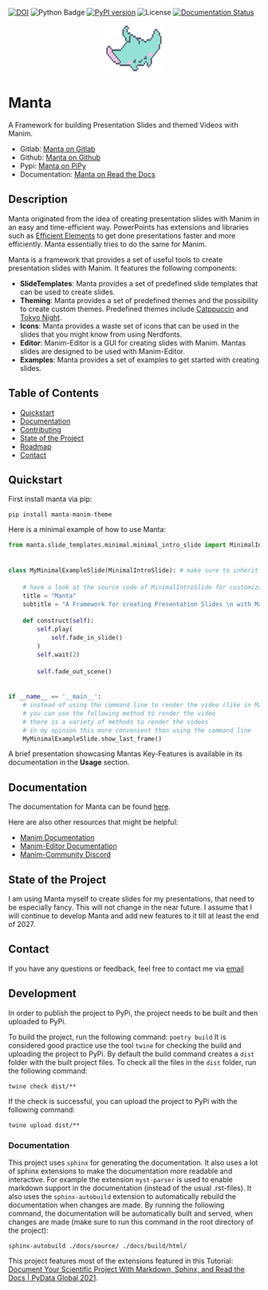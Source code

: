 [![DOI](https://zenodo.org/badge/DOI/10.5281/zenodo.15194857.svg)](https://doi.org/10.5281/zenodo.15194857)
![Python Badge](https://img.shields.io/badge/Python-3776AB?logo=python&logoColor=fff&style=flat)
[![PyPI version](https://img.shields.io/pypi/v/manta-manim-theme)](https://pypi.org/project/manta-manim-theme/)
![License](https://img.shields.io/pypi/l/manta)
[![Documentation Status](https://readthedocs.org/projects/manta/badge/?version=latest)](https://manta.readthedocs.io/en/latest/?badge=latest)

<p align="center">
  <img src="https://raw.githubusercontent.com/Alexander-Nasuta/manta/main/resources/logos/logo.png" alt="Alt text" style="max-height: 100px;">
</p>

# Manta

A Framework for building Presentation Slides and themed Videos with Manim. 

- Gitlab: [Manta on Gitlab](https://git-ce.rwth-aachen.de/alexander.nasuta/manta)
- Github: [Manta on Github](https://github.com/Alexander-Nasuta/manta)
- Pypi: [Manta on PiPy](https://pypi.org/project/manta-manim-theme/)
- Documentation: [Manta on Read the Docs](https://manta.readthedocs.io/en/latest/)

## Description

Manta originated from the idea of creating presentation slides with Manim in an easy and time-efficient way.
PowerPoints has extensions and libraries such as [Efficient Elements](https://www.efficient-elements.com/de/) to get 
done presentations faster and more efficiently. Manta essentially tries to do the same for Manim.

Manta is a framework that provides a set of useful tools to create presentation slides with Manim.
It features the following components:
- **SlideTemplates**: Manta provides a set of predefined slide templates that can be used to create slides.
- **Theming**: Manta provides a set of predefined themes and the possibility to create custom themes. Predefined themes
  include [Catppuccin](https://github.com/catppuccin/catppuccin) and [Tokyo Night](https://github.com/folke/tokyonight.nvim).
- **Icons**: Manta provides a waste set of icons that can be used in the slides that you might know from using Nerdfonts.  
- **Editor**: Manim-Editor is a GUI for creating slides with Manim. Mantas slides are designed to be used with Manim-Editor.
- **Examples**: Manta provides a set of examples to get started with creating slides.


## Table of Contents

- [Quickstart](#quickstart)
- [Documentation](#documentation)
- [Contributing](#contributing)
- [State of the Project](#state-of-the-project)
- [Roadmap](#roadmap)
- [Contact](#contact)


## Quickstart

First install manta via pip:
```shell
pip install manta-manim-theme
```

Here is a minimal example of how to use Manta:
```python
from manta.slide_templates.minimal.minimal_intro_slide import MinimalIntroSlide


class MyMinimalExampleSlide(MinimalIntroSlide): # make sure to inherit from one of the slide templates
    
    # have a look at the source code of MinimalIntroSlide for customization options (font size, colors, etc.)
    title = "Manta"
    subtitle = "A Framework for creating Presentation Slides \n with Manim and Python"

    def construct(self):
        self.play(
            self.fade_in_slide()
        )
        self.wait(2)

        self.fade_out_scene()


if __name__ == '__main__':
    # instead of using the command line to render the video (like in Manim)
    # you can use the following method to render the video
    # there is a variety of methods to render the videos 
    # in my opinion this more convenient than using the command line
    MyMinimalExampleSlide.show_last_frame()
```

A brief presentation showcasing Mantas Key-Features is available in its documentation in the **Usage** section.

## Documentation

The documentation for Manta can be found [here](https://alexander-nasuta.github.io/manta/).

Here are also other resources that might be helpful:
- [Manim Documentation](https://docs.manim.community/en/stable/)
- [Manim-Editor Documentation](https://docs.editor.manim.community/en/stable/)
- [Manim-Community Discord](https://discord.gg/mMRrZQg)


## State of the Project

I am using Manta myself to create slides for my presentations, that need to be especially fancy. 
This will not change in the near future. 
I assume that I will continue to develop Manta and add new features to it till at least the end of 2027.

## Contact

If you have any questions or feedback, feel free to contact me via [email](mailto:alexander.nasuta@wzl-iqs.rwth-aachen.de)

## Development


In order to publish the project to PyPi, the project needs to be built and then uploaded to PyPi.

To build the project, run the following command:
`poetry build`
It is considered good practice use the tool `twine` for checking the build and uploading the project to PyPi.
By default the build command creates a `dist` folder with the built project files.
To check all the files in the `dist` folder, run the following command:

```shell
twine check dist/**
```

If the check is successful, you can upload the project to PyPi with the following command:

```shell
twine upload dist/**
```

### Documentation

This project uses `sphinx` for generating the documentation.
It also uses a lot of sphinx extensions to make the documentation more readable and interactive.
For example the extension `myst-parser` is used to enable markdown support in the documentation (instead of the usual .rst-files).
It also uses the `sphinx-autobuild` extension to automatically rebuild the documentation when changes are made.
By running the following command, the documentation will be automatically built and served, when changes are made (make sure to run this command in the root directory of the project):

```shell
sphinx-autobuild ./docs/source/ ./docs/build/html/
```

This project features most of the extensions featured in this Tutorial: [Document Your Scientific Project With Markdown, Sphinx, and Read the Docs | PyData Global 2021](https://www.youtube.com/watch?v=qRSb299awB0).
